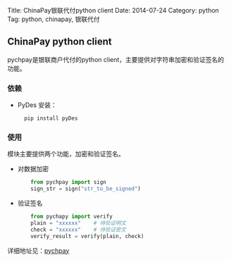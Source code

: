 Title: ChinaPay银联代付python client
Date: 2014-07-24
Category: python
Tag: python, chinapay, 银联代付

## ChinaPay python client

pychpay是银联商户代付的python client，主要提供对字符串加密和验证签名的功能。


### 依赖

* PyDes
    安装： 
        
        pip install pyDes

### 使用
模块主要提供两个功能，加密和验证签名。

* 对数据加密
    
    ```python
        from pychpay import sign
        sign_str = sign("str_to_be_signed")
    ```
* 验证签名

    ```python
        from pychapy import verify
        plain = "xxxxxx"    # 待验证明文
        check = "xxxxxx"    # 待验证密文
        verify_result = verify(plain, check)
    ```

详细地址见：[pychpay](https://github.com/wbsking/pychpay.git)